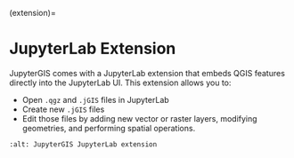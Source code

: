 (extension)=

# JupyterLab Extension

JupyterGIS comes with a JupyterLab extension that embeds QGIS features directly into the JupyterLab UI.
This extension allows you to:

- Open `.qgz` and `.jGIS` files in JupyterLab
- Create new `.jGIS` files
- Edit those files by adding new vector or raster layers, modifying geometries, and performing spatial operations.

```{image} /assets/lab_ext.webp
:alt: JupyterGIS JupyterLab extension
```

